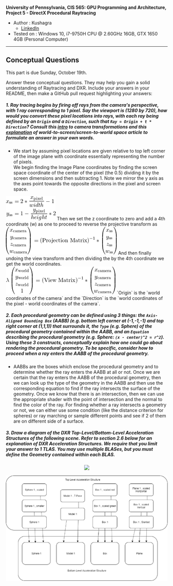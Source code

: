 **University of Pennsylvania, CIS 565: GPU Programming and Architecture,
Project 5 - DirectX Procedural Raytracing**

* Author : Kushagra
  * [LinkedIn](https://www.linkedin.com/in/kushagragoel/)
* Tested on : Windows 10, i7-9750H CPU @ 2.60GHz 16GB, GTX 1650 4GB (Personal Computer)

____________________________________________________________________________________

## Conceptual Questions
This part is due Sunday, October 19th.

Answer these conceptual questions. They may help you gain a solid understanding of Raytracing and DXR. Include your answers in your README, then make a GitHub pull request highlighting your answers:

##### 1. Ray tracing begins by firing off rays from the camera's perspective, with 1 ray corresponding to 1 pixel. Say the viewport is (1280 by 720), **how would you convert these pixel locations into rays**, with each ray being defined by an `Origin` and a `Direction`, such that `Ray = Origin + t * Direction`? Consult this [intro](https://www.scratchapixel.com/lessons/3d-basic-rendering/computing-pixel-coordinates-of-3d-point/mathematics-computing-2d-coordinates-of-3d-points) to camera transformations and this [explanation](http://webglfactory.blogspot.com/2011/05/how-to-convert-world-to-screen.html) of world-to-screen/screen-to-world space article to formulate an answer in your own words.

*  We start by assuming pixel locations are given relative to top left corner of the image plane with coordinate essentially representing the number of pixels.  
We begin finding the Image Plane coordinates by finding the screen space coordinate of the center of the pixel (the 0.5) dividing it by the screen dimensions and then subtracting 1. Note we mirror the y axis as the axes point towards the opposite directions in the pixel and screen space. 
<img src ="img/pixelToScreenSpace.png"/>  
Then we set the z coordinate to zero and add a 4th coordinate (w) as one to proceed to reverse the projective transform as  
<img src ="img/screenToCamera.png"/>  
And then finally undoing the view transform and then dividing the by the 4th coordinate we get the world coordinates. 
<img src = "img/cameraToWorld.png" />  
`Origin` is the `world coordinates of the camera` and the `Direction` is the `world coordinates of the pixel - world coordinates of the camera`.  


##### 2. Each procedural geometry can be defined using 3 things: the `Axis-Aligned Bounding Box` (AABB) (e.g. bottom left corner at (-1,-1,-1) and top right corner at (1,1,1)) that surrounds it, the `Type` (e.g. Sphere) of the procedural geometry contained within the AABB, and an `Equation` describing the procedural geometry (e.g. Sphere: `(x - center)^2 = r^2`). **Using these 3 constructs, conceptually explain how one could go about rendering the procedural geometry**. To be specific, consider how to proceed when a ray enters the AABB of the procedural geometry.  

*  AABBs are the boxes which enclose the procedural geometry and to determine whether the ray enters the AABB at all or not. Once we are certain that the ray enters the AABB of the procedural geometry, then we can look up the type of the geometry in the AABB and then use the corresponding equation to find if the ray intersects the surface of the geometry. Once we know that there is an intersection, then we can use the appropriate shader with the point of intersection and the normal to find the color of the ray. For finding whether a ray intersects a geometry or not, we can either use some condition (like the distance criterion for spheres) or ray marching or sample different points and see if 2 of them are on different side of a surface.

##### 3. **Draw a diagram of the DXR Top-Level/Bottom-Level Acceleration Structures** of the following scene. Refer to section 2.6 below for an explanation of DXR Acceleration Structures. We require that you limit your answer to 1 TLAS. You may use multiple BLASes, but you must define the Geometry contained within each BLAS.  

<p align="center">
  <img src="https://github.com/CIS565-Fall-2019/Project5-DirectX-Procedural-Raytracing/blob/master/images/scene.png">
</p>

<img src = "img/DXRAccelerationStructures.png" />  
